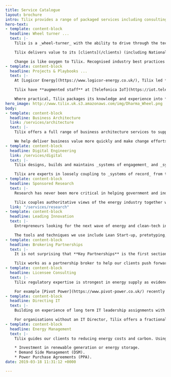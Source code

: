 ```yaml
---
title: Service Catalogue
layout: brochure
intro: Tilix provides a range of packaged services including consulting, interim management, projects and outsourcing. Our whole system value proposition makes Tilix an ideal technology and innovation partner for the energy and clean-tech sectors.
hero-text:
- template: content-block
  headline: Wheel turner ...
  text: |-
    Tilix is a _wheel-turner_ with the ability to drive through the technology and innovation challenges on the road to winning the fossil fuel end game.

    Tilix delivers value to its [clients](/clients) (including National Grid, Ofgem and Smart DCC) through **projects, staff augmentation & playbooks**. The Tilix service catalogue builds on extensive Director’s experience from interim management positions at Ovo Energy and Good Energy.

    Change is like oxygen to Tilix. Recognised industry best practices are the tools of Tilix’s trade.
- template: content-block
  headline: Projects & Playbooks ...
  text: |-
    At [Logicor Energy](https://www.logicor-energy.co.uk/), Tilix led **projects** are instrumental in setting up an electricity supply business.

    Tilix have **augmented staff** at [Telefonica IoT](https://iot.telefonica.com/) (as the comms hub Technical Lead for [SMIP]()) and at National Grid (as industrial IoT & Analytics architect for the [Deeside Project](http://deeside.nationalgrid.co.uk/)).

    Where practical, Tilix packages its knowledge and experience into **playbooks**: repeatable, preconfigured solution kits tailored to market requirements which leverage pre-established processes and technology. Deliverables are customised as opposed to custom.
hero_image: http://www.tilix.uk.s3.amazonaws.com/img/Dharma_Wheel.png
body:
- template: content-block
  headline: Business Architecture
  link: /services/architecture
  text: |-
    Tilix offers a full range of business architecture services to support a broad range of clients in the energy and cleantech sectors.

    We help deliver business value more quickly and make change efforts around people, process and technology more effective. Start-up and SME clients leverage Tilix playbooks to develop their capabilities and deliver a more effective business. Larger enterprises use Tilix to augment their own staff.
- template: content-block
  headline: Digital Engineering
  link: /services/digital
  text: |-
    Tilix designs, builds and maintains _systems of engagement_ and _systems of intelligence_ that deliver value across the whole energy value chain.

    Tilix are experts in loosely coupling to _systems of record_ from the likes of [Gentrack](https://www.gentrack.com/), [Utiligroup](https://www.utiligroup.com/), [Ferranti](http://www.ferranti.be/), [AMT-Sybex](https://www.amt-sybex.com/) and [CGI](https://www.cgi.com/en/utilities). For example, we have recently integrated with the Junifer Billing & CIS system to form highly cohesive systems of engagement for [Logicor Energy](https://www.logicor-energy.co.uk/).
- template: content-block
  headline: Sponsored Research
  text: |-
    Research has never been more critical in helping government and industry increase the stock of knowledge on local, regional, national and international problems and opportunities in energy.

    Tilix couples authoritative views of the energy industry together with modern market research methods which gives our clients a unique perspective on the smart and digital transformation of energy.
  link: "/services/research"
- template: content-block
  headline: Leading Innovation
  text: |-
    Entrepreneurs looking for the next wave of energy and clean-tech innovation turn to Tilix to help generate ideas, find the most promising options and create tangible results.

    The tools and techniques we use include Lean Start-up, pretotyping, prototyping, Business Model Canvas, ideation workshops, natural planning and (good old fashioned) brainstorming.
- template: content-block
  headline: Brokering Partnerships
  text: |-
    It is not surprising that **Key Partnerships** is the first section of the [Business Model Canvas](https://en.wikipedia.org/wiki/Business_Model_Canvas). There is no such thing as end to end or we can do it all.

    Tilix works as a partnership broker to help our clients push forwards their commercial success in the transition to smart and digital energy. We find the variety here particularly satisfying: every partnership has different commercial and technical nuances that have to be taken into account.
- template: content-block
  headline: Licensee Consulting
  text: |-
    Tilix regulatory expertise is strongest in energy supply as evidenced by our work for [Ofgem](https://www.ofgem.gov.uk/gas/retail-market/market-review-and-reform/smarter-markets-programme/switching-programme) in faster and more reliable switching. However, the firm offers experience from across the whole value chain.

    For example [Pivot Power](https://www.pivot-power.co.uk/) recently turned to Tilix for strategic and tactical advice on licensing spanning generation, distribution and supply.
- template: content-block
  headline: Directing IT
  text: |-
    Building on experience of long term IT leadership assignments with [Ovo](https://www.ovoenergy.com/) and [Good Energy](https://www.goodenergy.co.uk/), Tilix provides a range of IT management and IT governance services to SMEs in the energy, sustainability and clean-tech markets.

    For organisations without an IT Director, Tilix offers a fractional CIO service. For SMEs with an in-house IT capability, Tilix provides ad hoc advisory, interim management and project based solutions on an as needed basis.
- template: content-block
  headline: Energy Management
  text: |-
    Tilix guides our clients to reducing energy costs and carbon. Using a systems thinking approach, we start with an assessment of the efficiency and CO2 footprint of the value chain. We then present options for moving towards clean, cheap and cheerful energy. Areas where we have expertise include:

    * Investment in renewable generation or energy storage.
    * Demand Side Management (DSM).
    * Power Purchase Agreements (PPA).
date: 2019-03-18 11:31:12 +0000

---
```

